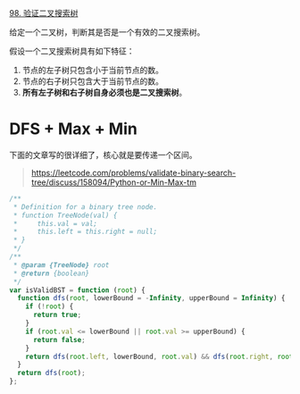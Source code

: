 [98. 验证二叉搜索树](https://leetcode-cn.com/problems/validate-binary-search-tree/)

给定一个二叉树，判断其是否是一个有效的二叉搜索树。

假设一个二叉搜索树具有如下特征：

1. 节点的左子树只包含小于当前节点的数。
2. 节点的右子树只包含大于当前节点的数。
3. **所有左子树和右子树自身必须也是二叉搜索树**。

# DFS + Max + Min

下面的文章写的很详细了，核心就是要传递一个区间。

> https://leetcode.com/problems/validate-binary-search-tree/discuss/158094/Python-or-Min-Max-tm

```javascript
/**
 * Definition for a binary tree node.
 * function TreeNode(val) {
 *     this.val = val;
 *     this.left = this.right = null;
 * }
 */
/**
 * @param {TreeNode} root
 * @return {boolean}
 */
var isValidBST = function (root) {
  function dfs(root, lowerBound = -Infinity, upperBound = Infinity) {
    if (!root) {
      return true;
    }
    if (root.val <= lowerBound || root.val >= upperBound) {
      return false;
    }
    return dfs(root.left, lowerBound, root.val) && dfs(root.right, root.val, upperBound)
  }
  return dfs(root);
};
```

